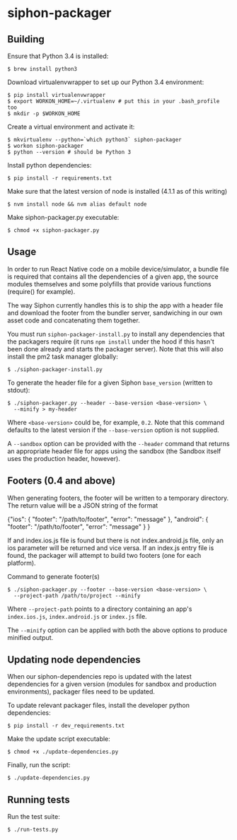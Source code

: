 siphon-packager
===========

Building
--------

Ensure that Python 3.4 is installed:

    $ brew install python3

Download virtualenvwrapper to set up our Python 3.4 environment:

    $ pip install virtualenvwrapper
    $ export WORKON_HOME=~/.virtualenv # put this in your .bash_profile too
    $ mkdir -p $WORKON_HOME

Create a virtual environment and activate it:

    $ mkvirtualenv --python=`which python3` siphon-packager
    $ workon siphon-packager
    $ python --version # should be Python 3

Install python dependencies:

    $ pip install -r requirements.txt

Make sure that the latest version of node is installed (4.1.1 as of this
writing)

    $ nvm install node && nvm alias default node

Make siphon-packager.py executable:

    $ chmod +x siphon-packager.py

Usage
-----

In order to run React Native code on a mobile device/simulator, a bundle file
is required that contains all the dependencies of a given app, the source
modules themselves and some polyfills that provide various functions (require()
for example).

The way Siphon currently handles this is to ship the app with
a header file and download the footer from the bundler server, sandwiching in
our own asset code and concatenating them together.

You must run `siphon-packager-install.py` to install any dependencies that the
packagers require (it runs `npm install` under the hood if this hasn't been
done already and starts the packager server). Note that this will also install
the pm2 task manager globally:

    $ ./siphon-packager-install.py

To generate the header file for a given Siphon `base_version` (written
to stdout):

    $ ./siphon-packager.py --header --base-version <base-version> \
      --minify > my-header

Where `<base-version>` could be, for example, `0.2`. Note that this command
defaults to the latest version if the `--base-version` option
is not supplied.

A  `--sandbox` option can be provided with the  `--header` command that
returns an appropriate header file for apps using the sandbox (the Sandbox
itself uses the production header, however).

Footers (0.4 and above)
-----------------------

When generating footers, the footer will be written to a temporary directory.
The return value will be a JSON string of the format

{"ios": {
    "footer": "/path/to/footer",
    "error": "message"
  },
  "android": {
    "footer": "/path/to/footer",
    "error": "message"
  }
 }

If and index.ios.js file is found but there is not index.android.js file,
only an ios parameter will be returned and vice versa. If an index.js entry
file is found, the packager will attempt to build two footers (one for each
platform).


Command to generate footer(s)

    $ ./siphon-packager.py --footer --base-version <base-version> \
      --project-path /path/to/project --minify

Where `--project-path` points to a directory containing an app's
`index.ios.js`, `index.android.js` or `index.js` file.

The `--minify` option can be applied with both the above options to produce
minified output.

Updating node dependencies
------------------------------

When our siphon-dependencies repo is updated with the latest dependencies
for a given version (modules for sandbox and production environments),
packager files need to be updated.

To update relevant packager files, install the developer python dependencies:

    $ pip install -r dev_requirements.txt

Make the update script executable:

    $ chmod +x ./update-dependencies.py

Finally, run the script:

    $ ./update-dependencies.py

Running tests
-------------

Run the test suite:

    $ ./run-tests.py
